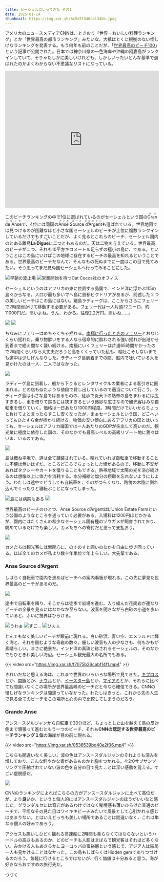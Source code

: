 ```yaml
---
title: セーシェルにいってきた その1
date: 2025-01-14
thumbnail: https://img.xar.sh/6c5d5f840cb134bb.jpeg
---
```


アメリカのニュースメディアCNNは、ときおり「世界一おいしい料理ランキング」とか「世界最高の都市ランキング」みたいな、大抵はとくに根拠のない怪しげなランキングを発表する。もう何年も前のことだが、「[世界最高のビーチ100](https://edition.cnn.com/travel/article/100-best-beaches/index.html)」という記事が公開された。日本では神奈川県の一色海岸や沖縄の阿嘉島がランクインしていて、そりゃたしかに美しいけれども、しかしいったいどんな基準で選ばれたのかよくわからない不思議なリストになっている。

<iframe src="https://www.google.com/maps/embed?pb=!1m18!1m12!1m3!1d12426117.18651004!2d52.43174262162133!3d1.411107457163912!2m3!1f0!2f0!3f0!3m2!1i1024!2i768!4f13.1!3m3!1m2!1s0x225c21fd70bead3b%3A0x32d3d0a0d349daf7!2z44K744O844K344Kn44Or!5e0!3m2!1sja!2sjp!4v1736667212859!5m2!1sja!2sjp" width="100%" height="450" style="border:0;" allowfullscreen="" loading="lazy" referrerpolicy="no-referrer-when-downgrade"></iframe>

このビーチランキングの中で1位に選ばれているのがセーシェルという国の<ruby>Grande Anse<rp>(</rp><rt>グランダンセ</rt><rp>)</rp></ruby>で、4位には同国の<ruby>Anse Source d’Argent<rp>(</rp><rt>アンス スース ダルジャン</rt><rp>)</rp></ruby>も選ばれている。世界地図では見つけるのが困難なほど小さな国セーシェルのビーチが上位に複数ランクインしているだけでもすごいことだが、よく見るとこれらのビーチ、セーシェル国内のとある離島<ruby>**La Digue**<rp>(</rp><rt>ラディーグ</rt><rp>)</rp></ruby>に二つともあるのだ。天は二物を与えている。世界最高のビーチが二つ、それも10平方キロメートル足らずの極小の島に、である。ということはこの島にいけばこの地球に存在するビーチの最高を知れるということである。世界最高のビーチだなんて、そんなもの死ぬまでに一度はこの目で見てみたい。そう思ってまだ見ぬ国セーシェルへ行ってみることにした。

![早朝の波止場](https://img.xar.sh/87dc8adcd1a67cd5.jpeg)
![営業開始を待つCat Cocos社のオフィス](https://img.xar.sh/a64d9673a9baae55.jpeg)

セーシェルというのはアフリカの東に位置する島国で、インド洋に浮かぶ115の島々からなる。人口が最も多いマヘ島に首都ビクトリアがあるが、前述した２つの美しいビーチはこの島にはない。離島ラディーグは、ここからさらにフェリーで2時間弱かけて移動する必要がある。フェリー代は一人片道72ユーロ、約11000円だ。高いよね。うん、わかる。往復2.2万円。高いね……。

![](https://img.xar.sh/341e65283a6cb55b.jpeg)
![](https://img.xar.sh/5fb83b06a2a257fe.jpeg)

ちなみにフェリーはめちゃくちゃ揺れる。[南極に行ったときのフェリー](/post/1641179158)とおなじくらい揺れた。乗り物酔いをする人なら宿命的に酔わされる強い揺れが出港から到着まで絶え間なく襲い続ける。南極にいくフェリーは片道65時間かかったので2時間くらいなら大丈夫だろうと高をくくっていた私も、嘔吐こそしないまでも道中は少しげんなりした。ラディーグ島到着までの間、船内で吐いている人を見かけたのは一人、二人ではなかった。

![](https://img.xar.sh/de27e95f084c1334.jpeg)

ラディーグ島に到着し、船から下りるとレンタサイクルの業者による客引きに囲まれる。どの店も似たような値段で貸し出しているので適当について行こう。ラディーグ島は小さな島ではあるものの、徒歩で炎天下の熱帯の島をまわるには広すぎるし、車を借りて巡るには狭すぎるという微妙な広さなので観光客はみな自転車を借りていく。価格は一日あたり1000円程度。3時間だけでいいからちょっと負けてよと言ったらすこし安くなったが、まぁセーシェルという国、どこへいってもひたすら金が掛かり続ける。物価の安い傾向にあるアフリカの国とはいっても、セーシェルはアフリカ諸国では一人あたりのGDPが突出して高いのだ。観光業に極度に依存した国の、そのなかでも最高レベルの高級リゾート地に我々はいま、いるのである。

![](https://img.xar.sh/31dd74cae4559dd0.jpeg)

島は概ね平坦で、道は全て舗装されている。晴れていれば自転車で移動することに不便は無いはずだ。ところどころでちょっとした坂があるので、移動に不安があればタクシーやカートを借りることもできる。熱帯地域で太陽の光を浴び続けるのは想像以上に体力を消耗する。水分補給と塩分の摂取を忘れないようにしよう。わたしは途中でどうしても自転車をこぐのがつらくなり、路傍の木陰に倒れ込んでぐったりと寝転ぶことになってしまった。

![島には病院もある](https://img.xar.sh/ef5c0360e0b6bc89.jpeg)
![](https://img.xar.sh/0ab4e7eaf4ea7229.jpeg)

世界最高のビーチのひとつ、Anse Source d’ArgentはL’Union Estate Farmという公園のようなところを通っていく必要がある。入場料は1200円ほどかかるが、園内にはたくさんの希少なセーシェル固有種のゾウガメが飼育されており、眺めているだけでも楽しい。カメたちへの寄付だと思って支払おう。

![](https://img.xar.sh/b21511cc234416d4.jpeg)

カメたちは観光客には無関心に、のすのすと囲いのなかを自由に歩き回っている。ほぼ全てのカメが私より数十年単位で年上らしい。大先輩である。

### Anse Source d’Argent

しばらく自転車で園内を進めばビーチへの案内看板が現れる。この先に夢見た世界最高のビーチがあるのだ。

![](https://img.xar.sh/50deb255c64120bb.jpeg)

途中で自転車を降り、そこからは徒歩で岩場を進む。入り組んだ花崗岩が連なりビーチの全景を見るにはなかなか至らない。波音を聞きながら白砂の小道を歩いていると、ふいに視界はひらける。

![うわぁ](https://img.xar.sh/726d497d1a5dd985.jpeg)
![すご…](https://img.xar.sh/f962d29b8a317233.jpeg)
![ひぇぇ](https://img.xar.sh/0dceb50ad8d5b674.jpeg)

とんでもなく美しいビーチが眼前に現れる。白い砂浜、青い空、エメラルドに輝く海と、それを囲むような奇岩の数々。優しい波音も人の少なさも、何もかもが素晴らしい。まさに絶景だ。インド洋の真珠と称されるセーシェルの、そのなかでもひときわ美しい海辺。セーシェル観光最大の名所でもある。

{{< video src="https://img.xar.sh/f7075b26cabf14f1.mp4" >}}

きれいだなと思える海は、これまで世界のいろいろな場所で見てきた。[キプロス](/post/1657384808)とか、[南極](/post/1641264504)とか、[ナウル](/post/1585460288)とか、[イースター島](/post/1613868196)とか、[マイアミ](/post/1641935289)とか、それらに比べても間違いなくこの場所が世界最高峰のビーチだと今なら確信できる。CNNの怪しげなランキングは間違っていなかった。わたしはきっと、これから先の人生で見る全てのビーチをこの場所と心の内で比較してしまうのだろう。

### Grande Anse

アンスースダルジャンから自転車で30分ほど、ちょっとした山を越えて島の反対側まで頑張って進むともう一つのビーチ、それも**CNNの認定する世界最高のビーチランキング１位**の海岸が目の前に現れる。

{{< video src="https://img.xar.sh/0536539bd40e2f06.mp4" >}}

こちらも間違いなく美しい。波の色はアンスースダルジャンのそれよりも深みを増しており、こんな鮮やかな青があるものかと胸をつかれる。4:2:0サブサンプリングで圧縮されていない波の色を自分の目で見たことは深い感動を覚える。すごい虚脱感だ。

![](https://img.xar.sh/1ad34bc22323adb4.jpeg)

CNNのランキングによればこちらの方がアンスースダルジャンに比べて高位だが、より**良い**か、というと個人的にはアンスースダルジャンのほうがいいなと感じた。グランダルセには奇岩があるわけではなく秘境感も薄いひらけた普通のビーチで、平坦なその見た目はワイキキビーチみたいで風景として心引かれる感じはあまりない。とはいえどっちも美しい場所であることは間違いなく、これは単なる個人の好みであろう。

アクセスも悪いしひどく揺れる高速船に2時間も乗らなくてはならないというハードルの高さもあるのか、どのビーチも人影はまばらで観光客はそれほど多くない。みかける人もあきらかにヨーロッパの富裕層という感じで、アジア人は結局一人も見かけることはなかった。この島もしばらくはHidden gemでありつづけるのだろう。気軽に行けるところではないが、行く価値は十分あると思う。海が好きならおすすめの旅行先だ。

つづく
